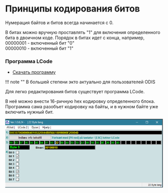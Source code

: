 # Принципы кодирования битов

Нумерация байтов и битов всегда начинается с 0.

В битах можно вручную проставлять "1" для включения определенного бита в двоичном коде. 
Порядок в битах идет с конца, например,  
00000001 - включенный бит "0"  
00000010 - включенный бит "1"  

### Программа LCode

+ [Скачать программу](LCode.exe)

!!! note ""
    В большей степени экто актуально для пользователей ODIS

Для легко редактирования битов существует программа LCode.

В неё можно внести 16-ричную hex кодировку определенного блока. Программа сама разобъет кодировку на байты, и в нужном байте уже включить нужный бит.

![Screenshot](../images/lcode.PNG) 







